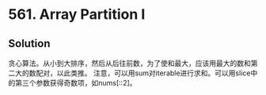 # 561. Array Partition I

## Solution

贪心算法。从小到大排序，然后从后往前数，为了使和最大，应该用最大的数和第二大的数配对，以此类推。
注意，可以用sum对iterable进行求和。可以用slice中的第三个参数获得奇数项，如nums[::2]。
